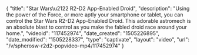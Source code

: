 {
    "title": "Star Wars\u2122 R2-D2 App-Enabled Droid",
    "description": "Using the power of the Force, or more aptly your smartphone or tablet, you can control the Star Wars R2-D2 App-Enabled Droid. This adorable astromech is an absolute blast to control as you make the fabled droid race around your home.",
    "videoid": "117452974",
    "date_created": "1505226895",
    "date_modified": "1505228337",
    "type": "captivate",
    "layout": "video",
    "url": "\/v\/spherosw-r2d2-popvideo-mp4\/117452974"
}